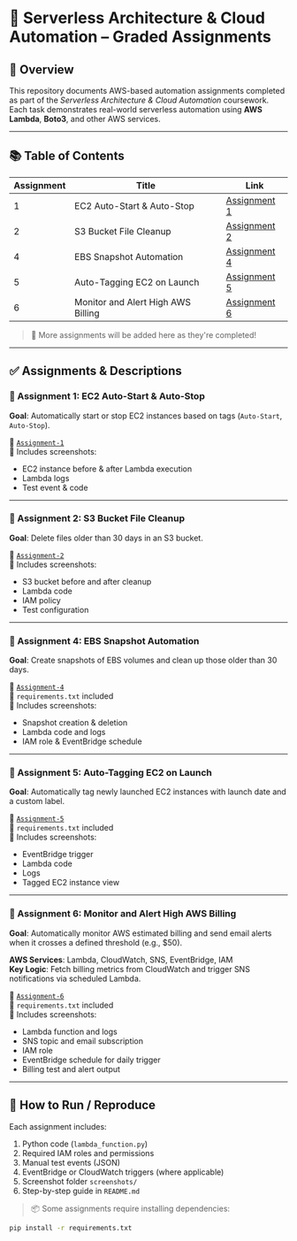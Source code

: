 # 🧠 Serverless Architecture & Cloud Automation – Graded Assignments

## 📘 Overview

This repository documents AWS-based automation assignments completed as part of the *Serverless Architecture & Cloud Automation* coursework. Each task demonstrates real-world serverless automation using **AWS Lambda**, **Boto3**, and other AWS services.

---

## 📚 Table of Contents

| Assignment | Title                                                                 | Link                          |
|------------|-----------------------------------------------------------------------|-------------------------------|
| 1          | EC2 Auto-Start & Auto-Stop                                            | [Assignment 1](#-assignment-1-ec2-auto-start--auto-stop) |
| 2          | S3 Bucket File Cleanup                                                | [Assignment 2](#-assignment-2-s3-bucket-file-cleanup)     |
| 4          | EBS Snapshot Automation                                               | [Assignment 4](#-assignment-4-ebs-snapshot-automation)    |
| 5          | Auto-Tagging EC2 on Launch                                            | [Assignment 5](#-assignment-5-auto-tagging-ec2-on-launch) |
| 6          | Monitor and Alert High AWS Billing                                    | [Assignment 6](#-assignment-6-monitor-and-alert-high-aws-billing) | 

> 📝 More assignments will be added here as they're completed!

---

## ✅ Assignments & Descriptions

### 📌 Assignment 1: EC2 Auto-Start & Auto-Stop

**Goal**: Automatically start or stop EC2 instances based on tags (`Auto-Start`, `Auto-Stop`).

📂 [`Assignment-1`](./Assignment-1)  
📸 Includes screenshots:
- EC2 instance before & after Lambda execution
- Lambda logs
- Test event & code

---

### 📌 Assignment 2: S3 Bucket File Cleanup

**Goal**: Delete files older than 30 days in an S3 bucket.

📂 [`Assignment-2`](./Assignment-2)  
📸 Includes screenshots:
- S3 bucket before and after cleanup
- Lambda code
- IAM policy
- Test configuration

---

### 📌 Assignment 4: EBS Snapshot Automation

**Goal**: Create snapshots of EBS volumes and clean up those older than 30 days.

📂 [`Assignment-4`](./Assignment-4)  
📄 `requirements.txt` included  
📸 Includes screenshots:
- Snapshot creation & deletion
- Lambda code and logs
- IAM role & EventBridge schedule

---

### 📌 Assignment 5: Auto-Tagging EC2 on Launch

**Goal**: Automatically tag newly launched EC2 instances with launch date and a custom label.

📂 [`Assignment-5`](./Assignment-5)  
📄 `requirements.txt` included  
📸 Includes screenshots:
- EventBridge trigger
- Lambda code
- Logs
- Tagged EC2 instance view

---

### 📌 Assignment 6: Monitor and Alert High AWS Billing

**Goal**: Automatically monitor AWS estimated billing and send email alerts when it crosses a defined threshold (e.g., $50).

**AWS Services**: Lambda, CloudWatch, SNS, EventBridge, IAM  
**Key Logic**: Fetch billing metrics from CloudWatch and trigger SNS notifications via scheduled Lambda.

📂 [`Assignment-6`](./Assignment-6)  
📄 `requirements.txt` included  
📸 Includes screenshots:
- Lambda function and logs
- SNS topic and email subscription
- IAM role
- EventBridge schedule for daily trigger
- Billing test and alert output

---



## 🚀 How to Run / Reproduce

Each assignment includes:

1. Python code (`lambda_function.py`)
2. Required IAM roles and permissions
3. Manual test events (JSON)
4. EventBridge or CloudWatch triggers (where applicable)
5. Screenshot folder `screenshots/`
6. Step-by-step guide in `README.md`

> 📦 Some assignments require installing dependencies:
```bash
pip install -r requirements.txt
